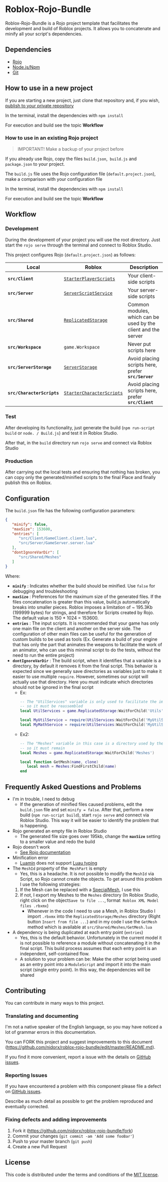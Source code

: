 # Roblox-Rojo-Bundle

Roblox-Rojo-Bundle is a Rojo project template that facilitates the development and build of Roblox projects. It allows you to concatenate and minify all your script's dependencies.

## Dependencies

- [Rojo](https://rojo.space/docs/installation/)
- [Node.js/Npm](https://nodejs.org/en/download/)
- [Git](https://git-scm.com/downloads)

## How to use in a new project

If you are starting a new project, just clone that repository and, if you wish, [publish to your private repository](https://gist.github.com/0xjac/85097472043b697ab57ba1b1c7530274)

In the terminal, install the dependencies with `npm install`

For execution and build see the topic **Workflow**

### How to use in an existing Rojo project

> IMPORTANT! Make a backup of your project before

If you already use Rojo, copy the files `build.json`,` build.js` and `package.json` to your project.

The `build.js` file uses the Rojo configuration file (`default.project.json`), make a comparison with your configuration file

In the terminal, install the dependencies with `npm install`

For execution and build see the topic **Workflow**


## Workflow

### Development

During the development of your project you will use the root directory. Just start the
`rojo serve` through the terminal and connect to Roblox Studio.

This project configures Rojo (`default.project.json`) as follows:

|     Local     |     Roblox    | Description   |
| ------------- | ------------- | ------------- |
|**`src/Client`**| [`StarterPlayerScripts`](https://developer.roblox.com/en-us/api-reference/class/PlayerScripts) | Your client-side scripts |
|**`src/Server`**| [`ServerScriptService`](https://developer.roblox.com/en-us/api-reference/class/ServerScriptService) | Your server-side scripts |
|**`src/Shared`**| [`ReplicatedStorage`](https://developer.roblox.com/en-us/api-reference/class/ReplicatedStorage) | Common modules, which can be used by the client and the server |
|**`src/Workspace`**| `game.Workspace` | Never put scripts here |
|**`src/ServerStorage`**| [`ServerStorage`](https://developer.roblox.com/en-us/api-reference/class/ServerStorage) | Avoid placing scripts here, prefer **`src/Server`**  |
|**`src/CharacterScripts`**| [`StarterCharacterScripts`](https://developer.roblox.com/en-us/api-reference/class/StarterCharacterScripts) | Avoid placing scripts here, prefer **`src/Client`** |


### Test

After developing its functionality, just generate the build (`npm run-script build` or `node. / Build.js`) and test it in Roblox Studio.

After that, in the `build` directory run `rojo serve` and connect via Roblox Studio

### Production

After carrying out the local tests and ensuring that nothing has broken, you can copy only the generated/minified scripts to the final Place and finally publish this on Roblox.


## Configuration

The `build.json` file has the following configuration parameters:

```json
{
   "minify": false,
   "maxSize": 153600,
   "entries": [
      "src/Client/GameClient.client.lua",
      "src/Server/GameServer.server.lua"
   ],
   "dontIgnoreVarDir": [
      "src/Shared/Meshes"
   ]
}
```

Where:

- **`minify`** : Indicates whether the build should be minified. Use `false` for debugging and troubleshooting
- **`maxSize`** : Preferences for the maximum size of the generated files. If the files concatenation is greater than this value, build.js automatically breaks into smaller pieces. Roblox imposes a limitation of ~ 195.3Kb (199999 bytes) for strings, and therefore for Scripts created by Rojo. The default value is 150 * 1024 = 153600.
- **`entries`** : The input scripts. It is recommended that your game has only one main file on the client and another on the server side. The configuration of other main files can be useful for the generation of custom builds to be used as tools (Ex. Generate a build of your engine that has only the part that animates the weapons to facilitate the work of an animator, who can use this minimal script to do the tests, without the need to run the entire project)
- **`dontIgnoreVarDir`** : The build script, when it identifies that a variable is a directory, by default it removes it from the final script. This behavior is expected since we generally save directories as variables just to make it easier to use multiple `require`. However, sometimes our script will actually use that directory. Here you must indicate which directories should not be ignored in the final script
   - Ex: 
      ```lua
      -- The "UtilServices" variable is only used to facilitate the import of scripts, 
      -- so it must be reassembled
      local UtilServices = game.ReplicatedStorage:WaitForChild('Utils')

      local MyUtilService = require(UtilServices:WaitForChild('MyUtilService'))
      local MyMathService = require(UtilServices:WaitForChild('MyUtilService'))
      ```
   - Ex2: 
      ```lua
      -- The "Meshes" variable in this case is a directory used by the GetMesh method 
      -- so it must remain
      local Meshes = game.ReplicatedStorage:WaitForChild('Meshes')

      local function GetMesh(name, clone)
         local mesh = Meshes:FindFirstChild(name)
      end
      ```

## Frequently Asked Questions and Problems

- I'm in trouble, I need to debug
   - If the generation of minified files caused problems, edit the `build.json` file and set `minify = false`. After that, perform a new build (`npm run-script build`), start `rojo serve` and connect via Roblox Studio. This way it will be easier to identify the problem that is happening.
- Rojo generated an empty file in Roblox Studio
   - The generated file size goes over 195kb, change the **`maxSize`** setting to a smaller value and redo the build
- Rojo doesn't work
   - [See Rojo documentation](https://rojo.space/docs/help/)
- Minification error
   - [Luamin](https://github.com/mathiasbynens/luamin) does not support [Luau typing](https://roblox.github.io/luau/typecheck.html)
- The `MeshId` property of the` MeshPart` is empty
   - Yes, this is a headache. It is not possible to modify the `MeshId` via Script, so Rojo cannot create the objects. To get around this problem I use the following strategies:
   1. If the Mesh can be replaced with a [SpecialMesh](https://developer.roblox.com/en-us/api-reference/class/SpecialMesh), I use this
   2. If not, I export my Meshes to the `Meshes` directory (In Roblox Studio, right click on the object` Save to file ... `, format` Roblox XML Model files .rbxmx`)
      - Whenever in the code I need to use a Mesh, in Roblox Studio I import `.rbxmx` into the `ReplicatedStorage/Meshes` directory (Right button `Insert from file ...`) and in my code I use the `GetMesh` method which is available at `src/Shared/Meshes/GetMesh.lua`
- A dependency is being duplicated at each entry point (`entries`)
   - Yes, this is the default behavior. Unfortunately in the current model it is not possible to reference a module without concatenating it in the final script. This build process assumes that each entry point is an independent, self-contained flow.
   - A solution to your problem can be: Make the other script being used as an entry point into a `ModuleScript` and import it into the main script (single entry point). In this way, the dependencies will be shared

## Contributing

You can contribute in many ways to this project.

### Translating and documenting

I'm not a native speaker of the English language, so you may have noticed a lot of grammar errors in this documentation.

You can FORK this project and suggest improvements to this document (https://github.com/nidorx/roblox-rojo-bundle/edit/master/README.md).

If you find it more convenient, report a issue with the details on [GitHub issues].

### Reporting Issues

If you have encountered a problem with this component please file a defect on [GitHub issues].

Describe as much detail as possible to get the problem reproduced and eventually corrected.

### Fixing defects and adding improvements

1. Fork it (<https://github.com/nidorx/roblox-rojo-bundle/fork>)
2. Commit your changes (`git commit -am 'Add some fooBar'`)
3. Push to your master branch (`git push`)
4. Create a new Pull Request

## License

This code is distributed under the terms and conditions of the [MIT license](LICENSE).


[GitHub issues]: https://github.com/nidorx/roblox-rojo-bundle/issues
